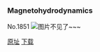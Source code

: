### Magnetohydrodynamics
No.1851
![图片不见了~~~](https://imgs.xkcd.com/comics/magnetohydrodynamics.png)

[原址](https://xkcd.com//1851) [下载](https://imgs.xkcd.com/comics/magnetohydrodynamics.png)


